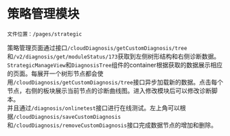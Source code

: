 # 策略管理模块


```
文件位置：/pages/strategic
```

策略管理页面通过接口`/cloudDiagnosis/getCustomDiagnosis/tree`和`/v2/diagnosis/get/moduleStatus/173`获取到左侧树形结构和右侧诊断数据。  
`StrategicManageView`和`DiagnosisTree`组件的container根据获取的数据展示相应的页面。每展开一个树形节点都会使用`/cloudDiagnosis/getCustomDiagnosis/tree`接口异步加载新的数据。点击每个节点，右侧的板块展示当前节点的诊断曲线图。进入修改模块后可以修改诊断脚本。  
并且通过`/diagnosis/onlinetest`接口进行在线测试。左上角可以根据`/cloudDiagnosis/saveCustomDiagnosis`和`/cloudDiagnosis/removeCustomDiagnosis`接口完成数据节点的增加和删除。

